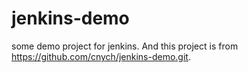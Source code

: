 # jenkins-demo
some demo project for jenkins. And this project is from https://github.com/cnych/jenkins-demo.git.
